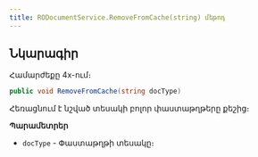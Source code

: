 ```yaml
---
title: RODocumentService.RemoveFromCache(string) մեթոդ  
---
```


## Նկարագիր

Համարժեքը 4x-ում։ []()

```c#
public void RemoveFromCache(string docType)
```

Հեռացնում է նշված տեսակի բոլոր փաստաթղթերը քեշից։

**Պարամետրեր**

* `docType` - Փաստաթղթի տեսակը։
